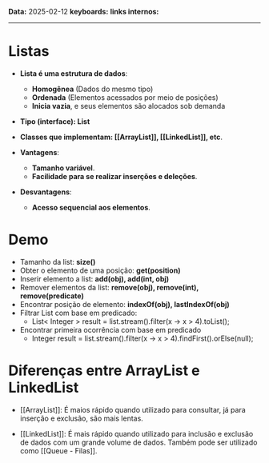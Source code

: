 
**Data:** 2025-02-12
**keyboards:** 
**links internos:** 
___

# Listas

- **Lista é uma estrutura de dados**:
	- **Homogênea** (Dados do mesmo tipo)
	- **Ordenada** (Elementos acessados por meio de posições)
	- **Inicia vazia**, e seus elementos são alocados sob demanda


- **Tipo (interface): List**
- **Classes que implementam: [[ArrayList]], [[LinkedList]], etc**.

- **Vantagens**:
	- **Tamanho variável**.
	- **Facilidade para se realizar inserções e deleções**.
- **Desvantagens**:
	- **Acesso sequencial aos elementos**.

# Demo 

- Tamanho da list: **size()**
- Obter o elemento de uma posição: **get(position)**
- Inserir elemento a list: **add(obj), add(int, obj)**
- Remover elementos da list: **remove(obj), remove(int), remove(predicate)**
- Encontrar posição de elemento: **indexOf(obj), lastIndexOf(obj)**
- Filtrar List com base em predicado:
	- List< Integer > result = list.stream().filter(x -> x > 4).toList();
- Encontrar primeira ocorrência com base em predicado
	- Integer result = list.stream().filter(x -> x > 4).findFirst().orElse(null);



# Diferenças entre ArrayList e LinkedList

- [[ArrayList]]: É maios rápido quando utilizado para consultar, já para inserção e exclusão, são mais lentas.

- [[LinkedList]]: É mais rápido quando utilizado para inclusão e exclusão de dados com um grande volume de dados. Também pode ser utilizado como [[Queue - Filas]].

